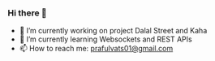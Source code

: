 ### Hi there 👋

- 🔭 I’m currently working on project Dalal Street and Kaha
- 🌱 I’m currently learning Websockets and REST APIs
- 📫 How to reach me: prafulvats01@gmail.com

